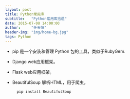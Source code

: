 ```yaml
---
layout: post
title: Python常用库
subtitle:   "Python常用库拾遗"
date: 2015-07-08 14:00:00
author:     "任天恒"
header-img: "img/home-bg.jpg"
tags: Python
---
```

* pip 是一个安装和管理 Python 包的工具，类似于RubyGem.

* Django web应用框架。

* Flask web应用框架。

* BeautifulSoup 解析HTML，用于爬虫。

		pip install BeautifulSoup
